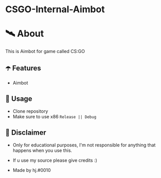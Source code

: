 # CSGO-Internal-Aimbot

# 🛰 About
This is Aimbot for game called CS:GO

## ☂️ Features
- Aimbot

## 🌠 Usage
- Clone repository
- Make sure to use x86 `Release || Debug`

## 🗿 Disclaimer
- Only for educational purposes, I'm not responsible for anything that happens when you use this.

- If u use my source please give credits :)

- Made by hj.#0010
